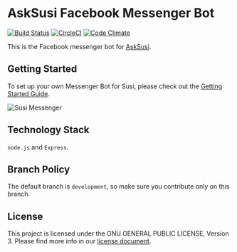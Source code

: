 # AskSusi Facebook Messenger Bot

[![Build Status](https://travis-ci.org/fossasia/susi_fbbot.svg?branch=development)](https://travis-ci.org/fossasia/susi_fbbot)
[![CircleCI](https://img.shields.io/circleci/project/fossasia/susi_fbbot.svg?maxAge=2592000?style=flat-square)](https://circleci.com/gh/fossasia/susi_fbbot)
[![Code Climate](https://codeclimate.com/github/fossasia/susi_fbbot/badges/gpa.svg)](https://codeclimate.com/github/fossasia/susi_fbbot)

This is the  Facebook messenger bot for [AskSusi](https://github.com/fossasia/susi_server).

## Getting Started

To set up your own Messenger Bot for Susi, please check out the [Getting Started Guide](/docs/getting_started.md).

![Susi Messenger](docs/images/messenger_screenshot.png "Susi Messenger")

## Technology Stack

```node.js``` and ```Express```.

## Branch Policy

The default branch is ```development```, so make sure you contribute only on this branch.

## License

This project is licensed under the GNU GENERAL PUBLIC LICENSE, Version 3. Please find more info in our [license document](LICENSE.md).
